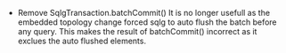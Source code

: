 * Remove SqlgTransaction.batchCommit()
    It is no longer usefull as the embedded topology change forced sqlg to auto flush the batch before any query.
    This makes the result of batchCommit() incorrect as it exclues the auto flushed elements.